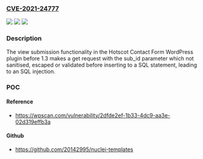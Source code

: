 ### [CVE-2021-24777](https://cve.mitre.org/cgi-bin/cvename.cgi?name=CVE-2021-24777)
![](https://img.shields.io/static/v1?label=Product&message=Hotscot%20Contact%20Form&color=blue)
![](https://img.shields.io/static/v1?label=Version&message=1.3%3C%201.3%20&color=brighgreen)
![](https://img.shields.io/static/v1?label=Vulnerability&message=CWE-89%20SQL%20Injection&color=brighgreen)

### Description

The view submission functionality in the Hotscot Contact Form WordPress plugin before 1.3 makes a get request with the sub_id parameter which not sanitised, escaped or validated before inserting to a SQL statement, leading to an SQL injection.

### POC

#### Reference
- https://wpscan.com/vulnerability/2dfde2ef-1b33-4dc9-aa3e-02d319effb3a

#### Github
- https://github.com/20142995/nuclei-templates


